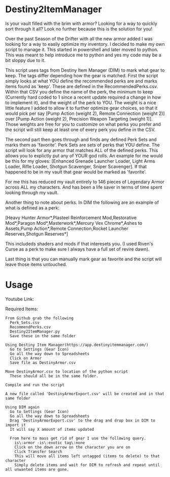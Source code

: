 # Destiny2ItemManager
Is your vault filled with the brim with armor? Looking for a way to quickly sort through it all? Look no further because this is the solution for you! 

Over the past Season of the Drifter with all the new armor added I was looking for a way to easily optimize my inventory. I decided  to make my own script to manage it. This started in powershell and later moved to python. This was meant to help introduce me to python and yes my code may be a bit sloppy due to it.

This script uses tags from Destiny Item Manager (DIM) to mark what gear to keep. The tags differ depending how the gear is matched. First the script simply looks at what YOU define the recommended perks are and marks items found as 'keep'. These are defined in the RecommendedPerks.csv. Within that CSV you define the name of the perk, the minimum to keep (Currently hard coded to 1 since a recent update required a change in how to implement it), and the weight of the perk to YOU. The weight is a nice little feature I added to allow it to further optimize gear choices, so that it would pick per say \[Pump Action (weight 2), Remote Connection (weight 2)\] over \[Pump Action (weight 2), Precision Weapon Targeting (weight 1)\]. Those weights are free for you to customize on what perks you prefer and the script will still keep at least one of every perk you define in the CSV.

The second part then goes through and finds any defined Perk Sets and marks them as 'favorite'. Perk Sets are sets of perks that YOU define. The script will look for any armor that matches ALL of the defined perks. This allows you to explictly put any of YOUR god rolls. An example for me would be this for my gloves: \[Enhanced Grenade Launcher Loader, Light Arms Loader, Rifle Loader, Shotgun Scavenger, Sniper Scavenger\]. If that happened to be in my vault that gear would be marked as 'favorite'.

For me this has reduced my vault entirely to 146 pieces of Legendary Armor across ALL my characters. And has been a life saver in terms of time spent looking through my vault.

Another thing to note about perks. In DIM the following are an example of what is defined as a perk: 

\[Heavy Hunter Armor*,Plasteel Reinforcement Mod,Restorative Mod*,Paragon Mod*,Masterwork*,Mercury Vex Chrome*,Ashes to Assets,Pump Action*,Remote Connection,Rocket Launcher Reserves,Shotgun Reserves*\]

This includeds shaders and mods if that interesets you. (I used Riven's Curse as a perk to make sure I always have a full set of revire dawn).

Last thing is that you can manually mark gear as favorite and the script will leave those items untouched.

# Usage
  Youtube Link: <will go here once I make it>
  
  Required Items:
  
    From Github grab the following
      Perk_Sets.csv
      RecommendPerks.csv
      Destiny2ItemManager.py
      Save these in the same folder
     
    Using Destiny Item Manager(https://app.destinyitemmanager.com/)
      Go to Settings (Gear Icon)
      Go all the way down to Spreadsheets
      Click on Armor
      Save file as DestinyArmor.csv
    
    Move DestinyArmor.csv to location of the python script
      These should all be in the same folder.
    
    Compile and run the script
    
    A new file called 'DestinyArmorExport.csv' will be created and in that same folder
  
    Using DIM again
      Go to Settings (Gear Icon)
      Go all the way down to Spreadsheets
      Drag 'DestinyArmorExport.csv' to the drag and drop box in DIM to import it
      It will say X amount of items updated
      
      From here to mass get rid of gear I use the following query.
        is\:armor -is\:exotic tag\:none
        Click on the down arrow on the character you are on
        Click Transfer Search
        This will move all items left untagged (items to delete) to that character
        Simply delete items and wait for DIM to refresh and repeat until all unwanted items are gone.

